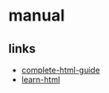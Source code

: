 

# manual

## links
* [complete-html-guide](https://github.com/kunal-purbia/complete-html-guide/tree/main)
* [learn-html](https://github.com/andrihadiansah/learn-html/tree/main)
